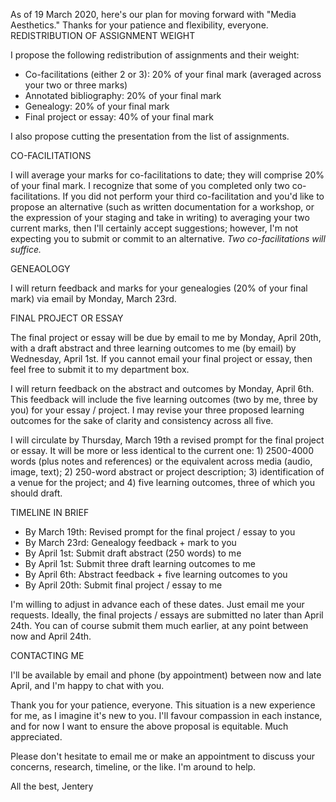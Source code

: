 As of 19 March 2020, here's our plan for moving forward with "Media Aesthetics." Thanks for your patience and flexibility, everyone. 
REDISTRIBUTION OF ASSIGNMENT WEIGHT

I propose the following redistribution of assignments and their weight: 

* Co-facilitations (either 2 or 3): 20% of your final mark (averaged across your two or three marks)
* Annotated bibliography: 20% of your final mark
* Genealogy: 20% of your final mark
* Final project or essay: 40% of your final mark 

I also propose cutting the presentation from the list of assignments.

CO-FACILITATIONS 

I will average your marks for co-facilitations to date; they will comprise 20% of your final mark. I recognize that some of you completed only two co-facilitations. If you did not perform your third co-facilitation and you'd like to propose an alternative (such as written documentation for a workshop, or the expression of your staging and take in writing) to averaging your two current marks, then I'll certainly accept suggestions; however, I'm not expecting you to submit or commit to an alternative. *Two co-facilitations will suffice.*  

GENEAOLOGY 

I will return feedback and marks for your genealogies (20% of your final mark) via email by Monday, March 23rd. 

FINAL PROJECT OR ESSAY 

The final project or essay will be due by email to me by Monday, April 20th, with a draft abstract and three learning outcomes to me (by email) by Wednesday, April 1st. If you cannot email your final project or essay, then feel free to submit it to my department box.

I will return feedback on the abstract and outcomes by Monday, April 6th. This feedback will include the five learning outcomes (two by me, three by you) for your essay / project. I may revise your three proposed learning outcomes for the sake of clarity and consistency across all five.     

I will circulate by Thursday, March 19th a revised prompt for the final project or essay. It will be more or less identical to the current one: 1) 2500-4000 words (plus notes and references) or the equivalent across media (audio, image, text); 2) 250-word abstract or project description; 3) identification of a venue for the project; and 4) five learning outcomes, three of which you should draft. 

TIMELINE IN BRIEF 

* By March 19th: Revised prompt for the final project / essay to you
* By March 23rd: Genealogy feedback + mark to you 
* By April 1st: Submit draft abstract (250 words) to me
* By April 1st: Submit three draft learning outcomes to me
* By April 6th: Abstract feedback + five learning outcomes to you
* By April 20th: Submit final project / essay to me 

I'm willing to adjust in advance each of these dates. Just email me your requests. Ideally, the final projects / essays are submitted no later than April 24th. You can of course submit them much earlier, at any point between now and April 24th. 

CONTACTING ME 

I'll be available by email and phone (by appointment) between now and late April, and I'm happy to chat with you.  

Thank you for your patience, everyone. This situation is a new experience for me, as I imagine it's new to you. I'll favour compassion in each instance, and for now I want to ensure the above proposal is equitable. Much appreciated. 

Please don't hesitate to email me or make an appointment to discuss your concerns, research, timeline, or the like. I'm around to help. 

All the best, 
Jentery 
